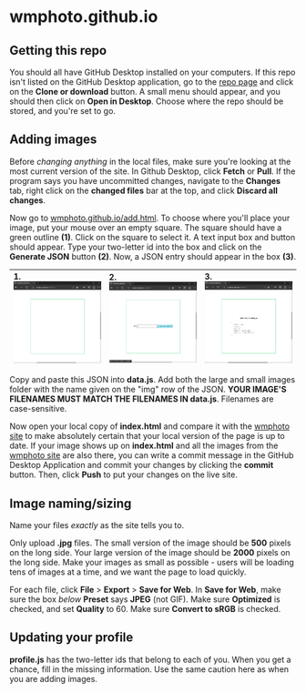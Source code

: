 # wmphoto.github.io

## Getting this repo 

You should all have GitHub Desktop installed on your computers. If this repo isn't listed on the GitHub Desktop application, go to the <a href="https://github.com/wmphoto/wmphoto.github.io">repo page</a> and click on the **Clone or download** button. A small menu should appear, and you should then click on **Open in Desktop**. Choose where the repo should be stored, and you're set to go.

## Adding images 

Before *changing anything* in the local files, make sure you're looking at the most current version of the site. In Github Desktop, click **Fetch** or **Pull**. If the program says you have uncommitted changes, navigate to the **Changes** tab, right click on the **changed files** bar at the top, and click **Discard all changes**. 

Now go to <a href="https://wmphoto.github.io/add.html">wmphoto.github.io/add.html</a>. To choose where you'll place your image, put your mouse over an empty square. The square should have a green outline **(1)**.  Click on the square to select it. A text input box and button should appear. Type your two-letter id into the box and click on the **Generate JSON** button **(2)**. Now, a JSON entry should appear in the box **(3)**. 

| 1.![](docs/add-01.png) | 2.![](docs/add-02.png) | 3.![](docs/add-03.png) |
| :----------------------- | :----------------------- | :----------------------- |

Copy and paste this JSON into **data.js**. Add both the large and small images folder with the name given on the "img" row of the JSON. **YOUR IMAGE'S FILENAMES MUST MATCH THE FILENAMES IN data.js**. Filenames are case-sensitive.

Now open your local copy of **index.html** and compare it with the <a href="https://wmphoto.github.io">wmphoto site</a> to make absolutely certain that your local version of the page is up to date. If your image shows up on **index.html** and all the images from the <a href="https://wmphoto.github.io">wmphoto site</a> are also there, you can write a commit message in the GitHub Desktop Application and commit your changes by clicking the **commit** button. Then, click **Push** to put your changes on the live site.

## Image naming/sizing

Name your files *exactly* as the site tells you to.

Only upload **.jpg** files. The small version of the image should be **500** pixels on the long side. Your large version of the image should be **2000** pixels on the long side. Make your images as small as possible - users will be loading tens of images at a time, and we want the page to load quickly. 

For each file, click **File** > **Export** > **Save for Web**. In **Save for Web**, make sure the box *below* **Preset** says **JPEG** (not GIF). Make sure **Optimized** is checked, and set **Quality** to 60. Make sure **Convert to sRGB** is checked.

## Updating your profile

**profile.js** has the two-letter ids that belong to each of you. When you get a chance, fill in the missing information. Use the same caution here as when you are adding images.

